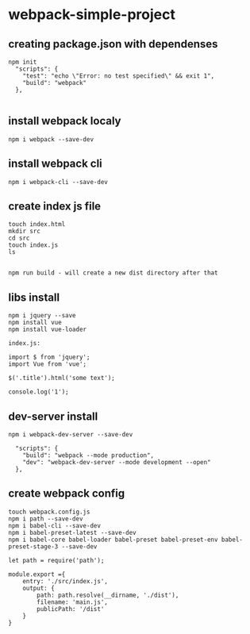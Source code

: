 # webpack-simple-project

## creating package.json with dependenses

```
npm init
  "scripts": {
    "test": "echo \"Error: no test specified\" && exit 1",
    "build": "webpack"
  },
  
```

## install webpack localy

```
npm i webpack --save-dev

```

## install webpack cli

```
npm i webpack-cli --save-dev

```

## create index js file
```
touch index.html
mkdir src
cd src
touch index.js
ls


npm run build - will create a new dist directory after that
```
##  libs install

```
npm i jquery --save
npm install vue
npm install vue-loader

index.js:

import $ from 'jquery';
import Vue from 'vue';

$('.title').html('some text');

console.log('1');

```

##  dev-server install

```
npm i webpack-dev-server --save-dev

  "scripts": {
    "build": "webpack --mode production",
    "dev": "webpack-dev-server --mode development --open"
  },

```

##  create webpack config

```
touch webpack.config.js
npm i path --save-dev
npm i babel-cli --save-dev
npm i babel-preset-latest --save-dev
npm i babel-core babel-loader babel-preset babel-preset-env babel-preset-stage-3 --save-dev

let path = require('path');

module.export ={
    entry: './src/index.js',
    output: {
        path: path.resolve(__dirname, './dist'),
        filename: 'main.js',
        publicPath: '/dist'
    }
}

```

